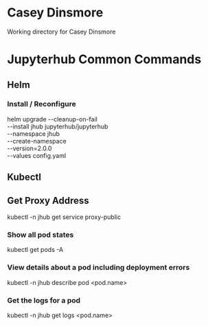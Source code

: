 # Casey Dinsmore

Working directory for Casey Dinsmore


# Jupyterhub Common Commands

## Helm

### Install / Reconfigure

  helm upgrade --cleanup-on-fail \
    --install jhub jupyterhub/jupyterhub \
    --namespace jhub \
    --create-namespace \
    --version=2.0.0 \
    --values config.yaml

## Kubectl

## Get Proxy Address

kubectl -n jhub get service proxy-public

### Show all pod states
 kubectl get pods -A

### View details about a pod including deployment errors

 kubectl -n jhub describe pod <pod.name>

### Get the logs for a pod

 kubectl -n jhub get logs <pod.name>
